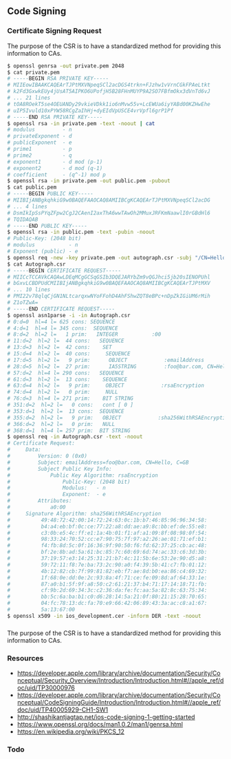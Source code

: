 ## Code Signing



### Certificate Signing Request

The purpose of the CSR is to have a standardized method for providing this
information to CAs.

```sh
$ openssl genrsa -out private.pem 2048
$ cat private.pem
# -----BEGIN RSA PRIVATE KEY-----
# MIIEowIBAAKCAQEArTJPtMXVNpeqSCl2acDGS4trkn+FJzhw1vVrnCGkFPAeLtkt
# k2Fd3GxwkEUy4jUsAT5AIPKO6UPofjH5B28FHnMUYP9A2SO7FBfmOkx3dVnTd6vJ
# ... 21 lines
# tOA8ROekT5se4OEUANDy29vkieVDkk1io6nMvw55v+LcEWUa6iyYABd00KZHwEhe
# uIP5Ivuld10xPYW58RCgZaIhHj+dyEIdVpUSCE4vrVpfl6grP1Pf
# -----END RSA PRIVATE KEY-----
$ openssl rsa -in private.pem -text -noout | cat
# modulus         - n
# privateExponent - d
# publicExponent  - e
# prime1          - p
# prime2          - q
# exponent1       - d mod (p-1)
# exponent2       - d mod (q-1)
# coefficient     - (q^-1) mod p
$ openssl rsa -in private.pem -out public.pem -pubout
$ cat public.pem
# -----BEGIN PUBLIC KEY-----
# MIIBIjANBgkqhkiG9w0BAQEFAAOCAQ8AMIIBCgKCAQEArTJPtMXVNpeqSCl2acDG
# ... 4 lines
# DsmIkIpSsPYqZFpw2CgJ2CAenI2axThA6wwTAwOh2MMuxJRFKmNaawlI0rGBdHl6
# TQIDAQAB
# -----END PUBLIC KEY-----
$ openssl rsa -in public.pem -text -pubin -noout
# Public-Key: (2048 bit)
# modulus           - n
# Exponent (public) - e
$ openssl req -new -key private.pem -out autograph.csr -subj "/CN=Hello, C=GB"
$ cat Autograph.csr
# -----BEGIN CERTIFICATE REQUEST-----
# MIICcTCCAVkCAQAwLDEqMCgGCSqGSIb3DQEJARYbZm9vQGJhci5jb20sIENOPUhl
# bGxvLCBDPUdCMIIBIjANBgkqhkiG9w0BAQEFAAOCAQ8AMIIBCgKCAQEArTJPtMXV
# ... 10 lines
# PMI22v78qlqCjGN1NLtcarqxwNYoFFohD4AhFShwZQT8eBPc+nDpZkIGiUM6rMih
# Z1oTZwA=
# -----END CERTIFICATE REQUEST-----
$ openssl asn1parse -i -in Autograph.csr
# 0:d=0  hl=4 l= 625 cons: SEQUENCE
# 4:d=1  hl=4 l= 345 cons:  SEQUENCE
# 8:d=2  hl=2 l=   1 prim:   INTEGER           :00
# 11:d=2  hl=2 l=  44 cons:   SEQUENCE
# 13:d=3  hl=2 l=  42 cons:    SET
# 15:d=4  hl=2 l=  40 cons:     SEQUENCE
# 17:d=5  hl=2 l=   9 prim:      OBJECT            :emailAddress
# 28:d=5  hl=2 l=  27 prim:      IA5STRING         :foo@bar.com, CN=Hello, C=GB
# 57:d=2  hl=4 l= 290 cons:   SEQUENCE
# 61:d=3  hl=2 l=  13 cons:    SEQUENCE
# 63:d=4  hl=2 l=   9 prim:     OBJECT            :rsaEncryption
# 74:d=4  hl=2 l=   0 prim:     NULL
# 76:d=3  hl=4 l= 271 prim:    BIT STRING
# 351:d=2  hl=2 l=   0 cons:   cont [ 0 ]
# 353:d=1  hl=2 l=  13 cons:  SEQUENCE
# 355:d=2  hl=2 l=   9 prim:   OBJECT            :sha256WithRSAEncryption
# 366:d=2  hl=2 l=   0 prim:   NULL
# 368:d=1  hl=4 l= 257 prim:  BIT STRING
$ openssl req -in Autograph.csr -text -noout
# Certificate Request:
#     Data:
#         Version: 0 (0x0)
#         Subject: emailAddress=foo@bar.com, CN=Hello, C=GB
#         Subject Public Key Info:
#             Public Key Algorithm: rsaEncryption
#                 Public-Key: (2048 bit)
#                 Modulus:   - n
#                 Exponent:  - e
#         Attributes:
#             a0:00
#     Signature Algorithm: sha256WithRSAEncryption
#          49:48:72:42:00:14:72:24:63:0c:1b:b7:46:85:96:96:34:58:
#          b4:a4:eb:bf:0c:ce:77:22:a8:dd:ae:a9:8c:bb:ef:de:55:e8:
#          c3:0b:e5:4c:ff:e1:1a:4b:01:f1:af:a1:09:8f:08:98:0f:54:
#          98:33:24:70:52:cc:e7:90:75:7f:97:a2:26:ae:01:71:ef:b1:
#          f4:fb:8d:5c:0f:16:36:9f:90:50:f6:fd:62:37:25:cb:ac:48:
#          bf:2e:8b:ad:5a:61:bc:85:7c:60:69:6d:74:ac:33:c6:3d:3b:
#          37:19:57:e3:14:25:31:21:b7:4c:11:5b:6e:53:2e:90:d5:a8:
#          59:72:11:f8:7e:ba:73:2c:90:a0:f4:39:5b:41:c7:fb:01:12:
#          4b:12:82:cb:7f:99:81:82:eb:f7:ae:8d:b0:ea:86:c4:69:32:
#          1f:68:0e:dd:0e:2c:93:8a:4f:71:ce:fe:09:8d:af:64:33:1e:
#          87:a0:b1:5f:9f:a8:50:c2:61:21:37:b4:71:17:14:18:71:fb:
#          cf:9b:2d:69:34:3c:c2:36:da:fe:fc:aa:5a:82:8c:63:75:34:
#          bb:5c:6a:ba:b1:c0:d6:28:14:5a:21:0f:80:21:15:28:70:65:
#          04:fc:78:13:dc:fa:70:e9:66:42:06:89:43:3a:ac:c8:a1:67:
#          5a:13:67:00
$ openssl x509 -in ios_development.cer -inform DER -text -noout
```

###

The purpose of the CSR is to have a standardized method for providing this
information to CAs.


### Resources
- https://developer.apple.com/library/archive/documentation/Security/Conceptual/Security_Overview/Introduction/Introduction.html#//apple_ref/doc/uid/TP30000976
- https://developer.apple.com/library/archive/documentation/Security/Conceptual/CodeSigningGuide/Introduction/Introduction.html#//apple_ref/doc/uid/TP40005929-CH1-SW1
- http://shashikantjagtap.net/ios-code-signing-1-getting-started
- https://www.openssl.org/docs/man1.0.2/man1/genrsa.html
- https://en.wikipedia.org/wiki/PKCS_12


### Todo